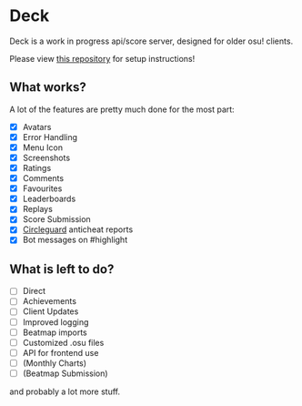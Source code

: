 # Deck

Deck is a work in progress api/score server, designed for older osu! clients.

Please view [this repository](https://github.com/Lekuruu/titanic) for setup instructions!

## What works?

A lot of the features are pretty much done for the most part:

- [x] Avatars
- [x] Error Handling
- [x] Menu Icon
- [x] Screenshots
- [x] Ratings
- [x] Comments
- [x] Favourites
- [x] Leaderboards
- [x] Replays
- [x] Score Submission
- [x] [Circleguard](https://github.com/circleguard) anticheat reports
- [x] Bot messages on #highlight

## What is left to do?

- [ ] Direct
- [ ] Achievements
- [ ] Client Updates
- [ ] Improved logging
- [ ] Beatmap imports
- [ ] Customized .osu files
- [ ] API for frontend use
- [ ] (Monthly Charts)
- [ ] (Beatmap Submission)

and probably a lot more stuff.
